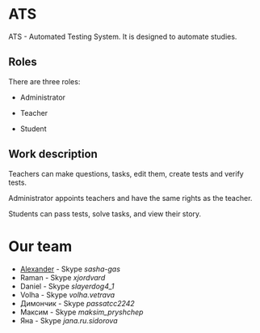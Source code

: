 # ATS

ATS - Automated Testing System. It is designed to automate studies.

## Roles

There are three roles:

* Administrator

* Teacher

* Student

## Work description

Teachers can make questions, tasks, edit them, create tests and verify tests.

Administrator appoints teachers and have the same rights as the teacher.

Students can pass tests, solve tasks, and view their story.

# Our team

* [Alexander](https://vk.com/id81155011) - Skype *sasha-gas*
* Raman - Skype *xjordvard*
* Daniel - Skype *slayerdog4_1*
* Volha - Skype *volha.vetrava*
* Димончик - Skype *passatcc2242*
* Максим - Skype *maksim_pryshchep*
* Яна - Skype *jana.ru.sidorova*
